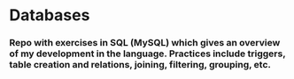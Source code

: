 # Databases
### Repo with exercises in SQL (MySQL) which gives an overview of my development in the language. Practices include triggers, table creation and relations, joining, filtering, grouping, etc.
